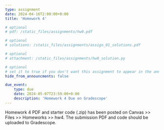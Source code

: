```yaml
---
type: assignment
date: 2024-04-16T2:00:00+0:00
title: 'Homework 4'

# optional 
# pdf: /static_files/assignments/hw0.pdf

# optional
# solutions: /static_files/assignments/assign_01_solutions.pdf

# optional
# attachment: /static_files/assignments/hw0_solution.py

# optional
# set it to true if you don't want this assignment to appear in the announcements section
hide_from_announcments: false

due_event: 
    type: due
    date: 2024-05-07T23:59:00+0:00
    description: 'Homework 4 Due on Gradescope'
---
```

<!-- Other additional contents using markdown -->

Homework 4 PDF and starter code (.zip) has been posted on Canvas >> Files >> Homeworks >> hw4.
The submission PDF and code should be uploaded to Gradescope.